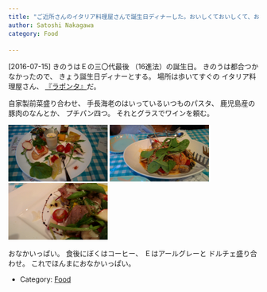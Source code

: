 ```yaml
---
title: "ご近所さんのイタリア料理屋さんで誕生日ディナーした。おいしくておいしくて、おなかいっぱい"
author: Satoshi Nakagawa
category: Food

---
```


[2016-07-15]  きのうはＥの三〇代最後
（16進法）の誕生日。
きのうは都合つかなかったので、
きょう誕生日ディナーとする。
場所は歩いてすぐの
イタリア料理屋さん、
[『ラポンタ』](http://www.hira2.jp/shop/laponta-20160414.html)だ。

 自家製前菜盛り合わせ、
手長海老のはいっているいつものパスタ、
鹿児島産の豚肉のなんとか、
プチパン四つ。
それとグラスでワインを頼む。

<a href=/pict/2016-07-15-laponta-1.jpg><img src="/pict/2016-07-15-laponta-1.jpg" alt="自家製前菜盛り合わせ" width="200"/></a>
<a href=/pict/2016-07-15-laponta-2.jpg><img src="/pict/2016-07-15-laponta-2.jpg" alt="テナガエビのなんとかかんとかパスタ" width="200"/></a>
<a href=/pict/2016-07-15-laponta-3.jpg><img src="/pict/2016-07-15-laponta-3.jpg" alt="鹿児島産の豚肉のなんとかかんとか" width="200"/></a>

 おなかいっぱい。
食後にぼくはコーヒー、
Ｅはアールグレーと
ドルチェ盛り合わせ。
これでほんまにおなかいっぱい。

- Category: [Food](/categories.html#Food)

